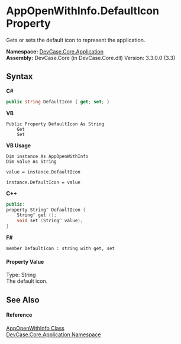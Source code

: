 # AppOpenWithInfo.DefaultIcon Property 
 

Gets or sets the default icon to represent the application.

**Namespace:**&nbsp;<a href="N_DevCase_Core_Application">DevCase.Core.Application</a><br />**Assembly:**&nbsp;DevCase.Core (in DevCase.Core.dll) Version: 3.3.0.0 (3.3)

## Syntax

**C#**<br />
``` C#
public string DefaultIcon { get; set; }
```

**VB**<br />
``` VB
Public Property DefaultIcon As String
	Get
	Set
```

**VB Usage**<br />
``` VB Usage
Dim instance As AppOpenWithInfo
Dim value As String

value = instance.DefaultIcon

instance.DefaultIcon = value
```

**C++**<br />
``` C++
public:
property String^ DefaultIcon {
	String^ get ();
	void set (String^ value);
}
```

**F#**<br />
``` F#
member DefaultIcon : string with get, set

```


#### Property Value
Type: String<br />The default icon.

## See Also


#### Reference
<a href="T_DevCase_Core_Application_AppOpenWithInfo">AppOpenWithInfo Class</a><br /><a href="N_DevCase_Core_Application">DevCase.Core.Application Namespace</a><br />